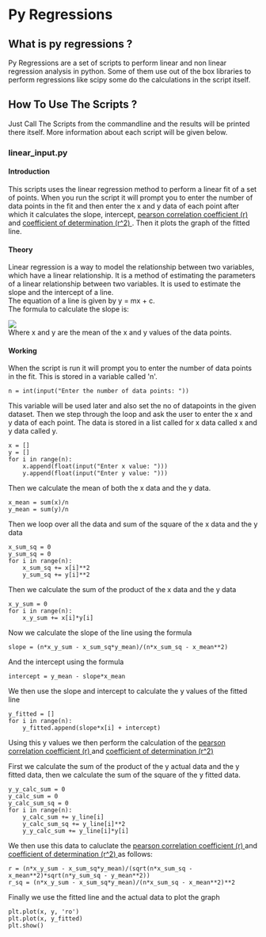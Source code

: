 # Py Regressions

## What is py regressions ?

Py Regressions are a set of scripts to perform linear and non linear regression analysis in python. Some of them use out of the box libraries to perform regressions like scipy some do the calculations in the script itself.

## How To Use The Scripts ?

Just Call The Scripts from the commandline and the results will be printed there itself. More information about each script will be given below.

### linear_input.py

#### Introduction

This scripts uses the linear regression method to perform a linear fit of a set of points. When you run the script it will prompt you to enter the number of data points in the fit and then enter the x and y data of each point after which it calculates the slope, intercept, <a href = "https://en.wikipedia.org/wiki/Pearson_correlation_coefficient" >pearson correlation coefficient (r) </a> and <a href = "https://en.wikipedia.org/wiki/Coefficient_of_determination"> coefficient of determination (r^2) </a>. Then it plots the graph of the fitted line.

#### Theory

Linear regression is a way to model the relationship between two variables, which have a linear relationship. It is a method of estimating the parameters of a linear relationship between two variables. It is used to estimate the slope and the intercept of a line.<br>
The equation of a line is given by y = mx + c.<br>
The formula to calculate the slope is:<br>

<img src ="https://quicklatex.com/cache3/f9/ql_3871410c07f74d0794499b1ad30e1df9_l3.png"></img><br>
Where x and y are the mean of the x and y values of the data points.

#### Working

When the script is run it will prompt you to enter the number of data points in the fit. This is stored in a variable called 'n'.

```
n = int(input("Enter the number of data points: "))
```

This variable will be used later and also set the no of datapoints in the given dataset. Then we step through the loop and ask the user to enter the x and y data of each point. The data is stored in a list called for x data called x and y data called y.

```
x = []
y = []
for i in range(n):
    x.append(float(input("Enter x value: ")))
    y.append(float(input("Enter y value: ")))
```

Then we calculate the mean of both the x data and the y data.

```
x_mean = sum(x)/n
y_mean = sum(y)/n
```

Then we loop over all the data and sum of the square of the x data and the y data

```
x_sum_sq = 0
y_sum_sq = 0
for i in range(n):
    x_sum_sq += x[i]**2
    y_sum_sq += y[i]**2
```

Then we calculate the sum of the product of the x data and the y data

```
x_y_sum = 0
for i in range(n):
    x_y_sum += x[i]*y[i]
```

Now we calculate the slope of the line using the formula

```
slope = (n*x_y_sum - x_sum_sq*y_mean)/(n*x_sum_sq - x_mean**2)
```

And the intercept using the formula

```
intercept = y_mean - slope*x_mean
```

We then use the slope and intercept to calculate the y values of the fitted line

```
y_fitted = []
for i in range(n):
    y_fitted.append(slope*x[i] + intercept)
```

Using this y values we then perform the calculation of the <a href = "https://en.wikipedia.org/wiki/Pearson_correlation_coefficient" >pearson correlation coefficient (r) </a> and <a href = "https://en.wikipedia.org/wiki/Coefficient_of_determination"> coefficient of determination (r^2) </a>

First we calculate the sum of the product of the y actual data and the y fitted data, then we calculate the sum of the square of the y fitted data.

```
y_y_calc_sum = 0
y_calc_sum = 0
y_calc_sum_sq = 0
for i in range(n):
    y_calc_sum += y_line[i]
    y_calc_sum_sq += y_line[i]**2
    y_y_calc_sum += y_line[i]*y[i]
```

We then use this data to caluclate the <a href = "https://en.wikipedia.org/wiki/Pearson_correlation_coefficient" >pearson correlation coefficient (r) </a> and <a href = "https://en.wikipedia.org/wiki/Coefficient_of_determination"> coefficient of determination (r^2) </a> as follows:

```
r = (n*x_y_sum - x_sum_sq*y_mean)/(sqrt(n*x_sum_sq - x_mean**2)*sqrt(n*y_sum_sq - y_mean**2))
r_sq = (n*x_y_sum - x_sum_sq*y_mean)/(n*x_sum_sq - x_mean**2)**2
```

Finally we use the fitted line and the actual data to plot the graph

```
plt.plot(x, y, 'ro')
plt.plot(x, y_fitted)
plt.show()
```
